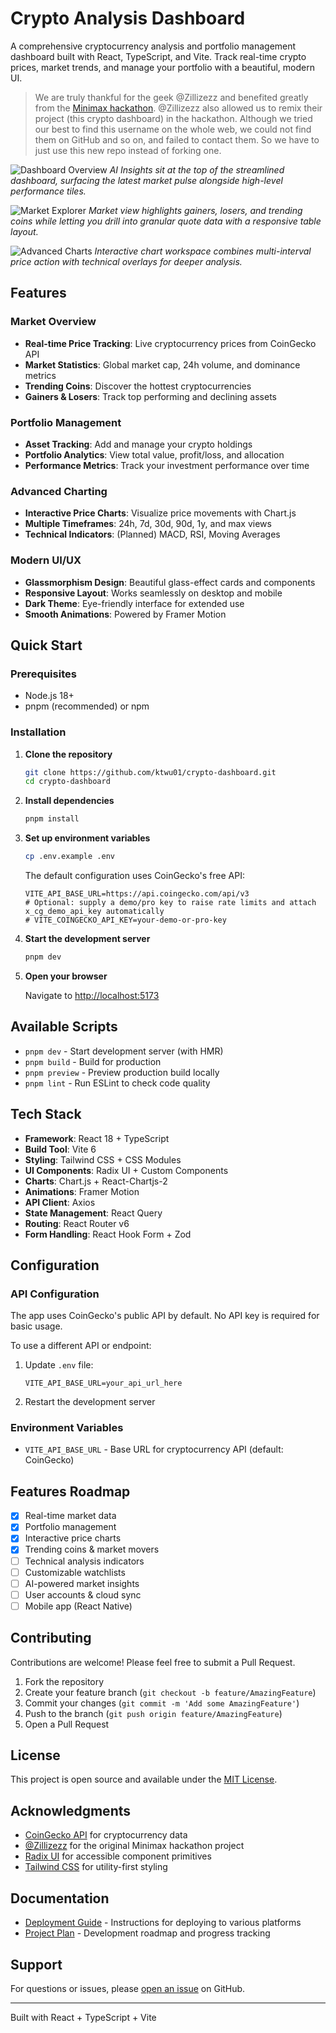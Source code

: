 # Crypto Analysis Dashboard

A comprehensive cryptocurrency analysis and portfolio management dashboard built with React, TypeScript, and Vite. Track real-time crypto prices, market trends, and manage your portfolio with a beautiful, modern UI.

> We are truly thankful for the geek @Zillizezz and benefited greatly from the [Minimax hackathon](https://agent.minimax.io/share/300474460274837). @Zillizezz also allowed us to remix their project (this crypto dashboard) in the hackathon. Although we tried our best to find this username on the whole web, we could not find them on GitHub and so on, and failed to contact them. So we have to just use this new repo instead of forking one.

![Dashboard Overview](docs/crypto-dashboard-dashboard.png)
*AI Insights sit at the top of the streamlined dashboard, surfacing the latest market pulse alongside high-level performance tiles.*

![Market Explorer](docs/crypto-dashboard-market.png)
*Market view highlights gainers, losers, and trending coins while letting you drill into granular quote data with a responsive table layout.*

![Advanced Charts](docs/crypto-dashboard-charts.png)
*Interactive chart workspace combines multi-interval price action with technical overlays for deeper analysis.*

## Features

### Market Overview
- **Real-time Price Tracking**: Live cryptocurrency prices from CoinGecko API
- **Market Statistics**: Global market cap, 24h volume, and dominance metrics
- **Trending Coins**: Discover the hottest cryptocurrencies
- **Gainers & Losers**: Track top performing and declining assets

### Portfolio Management
- **Asset Tracking**: Add and manage your crypto holdings
- **Portfolio Analytics**: View total value, profit/loss, and allocation
- **Performance Metrics**: Track your investment performance over time

### Advanced Charting
- **Interactive Price Charts**: Visualize price movements with Chart.js
- **Multiple Timeframes**: 24h, 7d, 30d, 90d, 1y, and max views
- **Technical Indicators**: (Planned) MACD, RSI, Moving Averages

### Modern UI/UX
- **Glassmorphism Design**: Beautiful glass-effect cards and components
- **Responsive Layout**: Works seamlessly on desktop and mobile
- **Dark Theme**: Eye-friendly interface for extended use
- **Smooth Animations**: Powered by Framer Motion

## Quick Start

### Prerequisites
- Node.js 18+ 
- pnpm (recommended) or npm

### Installation

1. **Clone the repository**
   ```bash
   git clone https://github.com/ktwu01/crypto-dashboard.git
   cd crypto-dashboard
   ```

2. **Install dependencies**
   ```bash
   pnpm install
   ```

3. **Set up environment variables**
   ```bash
   cp .env.example .env
   ```
   
   The default configuration uses CoinGecko's free API:
   ```env
   VITE_API_BASE_URL=https://api.coingecko.com/api/v3
   # Optional: supply a demo/pro key to raise rate limits and attach x_cg_demo_api_key automatically
   # VITE_COINGECKO_API_KEY=your-demo-or-pro-key
   ```

4. **Start the development server**
   ```bash
   pnpm dev
   ```

5. **Open your browser**
   
   Navigate to [http://localhost:5173](http://localhost:5173)

## Available Scripts

- `pnpm dev` - Start development server (with HMR)
- `pnpm build` - Build for production
- `pnpm preview` - Preview production build locally
- `pnpm lint` - Run ESLint to check code quality

## Tech Stack

- **Framework**: React 18 + TypeScript
- **Build Tool**: Vite 6
- **Styling**: Tailwind CSS + CSS Modules
- **UI Components**: Radix UI + Custom Components
- **Charts**: Chart.js + React-Chartjs-2
- **Animations**: Framer Motion
- **API Client**: Axios
- **State Management**: React Query
- **Routing**: React Router v6
- **Form Handling**: React Hook Form + Zod

## Configuration

### API Configuration
The app uses CoinGecko's public API by default. No API key is required for basic usage.

To use a different API or endpoint:
1. Update `.env` file:
   ```env
   VITE_API_BASE_URL=your_api_url_here
   ```

2. Restart the development server

### Environment Variables
- `VITE_API_BASE_URL` - Base URL for cryptocurrency API (default: CoinGecko)

## Features Roadmap

- [x] Real-time market data
- [x] Portfolio management
- [x] Interactive price charts
- [x] Trending coins & market movers
- [ ] Technical analysis indicators
- [ ] Customizable watchlists
- [ ] AI-powered market insights
- [ ] User accounts & cloud sync
- [ ] Mobile app (React Native)

## Contributing

Contributions are welcome! Please feel free to submit a Pull Request.

1. Fork the repository
2. Create your feature branch (`git checkout -b feature/AmazingFeature`)
3. Commit your changes (`git commit -m 'Add some AmazingFeature'`)
4. Push to the branch (`git push origin feature/AmazingFeature`)
5. Open a Pull Request

## License

This project is open source and available under the [MIT License](LICENSE).

## Acknowledgments

- [CoinGecko API](https://www.coingecko.com/en/api) for cryptocurrency data
- [@Zillizezz](https://agent.minimax.io/share/300474460274837) for the original Minimax hackathon project
- [Radix UI](https://www.radix-ui.com/) for accessible component primitives
- [Tailwind CSS](https://tailwindcss.com/) for utility-first styling

## Documentation

- [Deployment Guide](./DEPLOYMENT.md) - Instructions for deploying to various platforms
- [Project Plan](./.cursor/scratchpad.md) - Development roadmap and progress tracking

## Support

For questions or issues, please [open an issue](https://github.com/ktwu01/crypto-dashboard/issues) on GitHub.

---

Built with React + TypeScript + Vite
